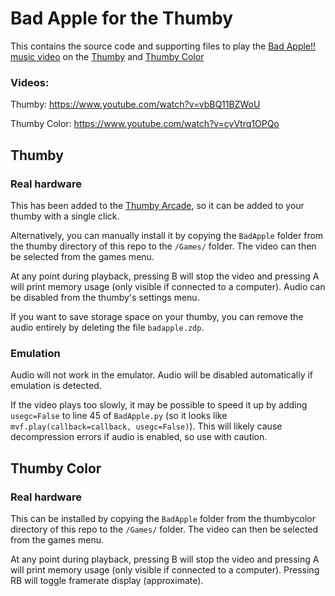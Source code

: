 # Bad Apple for the Thumby
This contains the source code and supporting files to play the [Bad Apple!!](https://en.wikipedia.org/wiki/Bad_Apple!!) [music video](https://www.youtube.com/watch?v=i41KoE0iMYU&t=0s) on the [Thumby](https://thumby.us/) and [Thumby Color](https://color.thumby.us/)
### Videos:
Thumby: https://www.youtube.com/watch?v=vbBQ11BZWoU

Thumby Color: https://www.youtube.com/watch?v=cyVtrq1OPQo

## Thumby

### Real hardware
This has been added to the [Thumby Arcade](https://arcade.thumby.us), so it can be added to your thumby with a single click.

Alternatively, you can manually install it by copying the `BadApple` folder from the thumby directory of this repo to the `/Games/` folder. The video can then be selected from the games menu.

At any point during playback, pressing B will stop the video and pressing A will print memory usage (only visible if connected to a computer).
Audio can be disabled from the thumby's settings menu.

If you want to save storage space on your thumby, you can remove the audio entirely by deleting the file `badapple.zdp`.

### Emulation
Audio will not work in the emulator. Audio will be disabled automatically if emulation is detected.

If the video plays too slowly, it may be possible to speed it up by adding `usegc=False` to line 45 of `BadApple.py` (so it looks like `mvf.play(callback=callback, usegc=False)`). This will likely cause decompression errors if audio is enabled, so use with caution.

## Thumby Color

### Real hardware
This can be installed by copying the `BadApple` folder from the thumbycolor directory of this repo to the `/Games/` folder. The video can then be selected from the games menu.

At any point during playback, pressing B will stop the video and pressing A will print memory usage (only visible if connected to a computer). Pressing RB will toggle framerate display (approximate).
